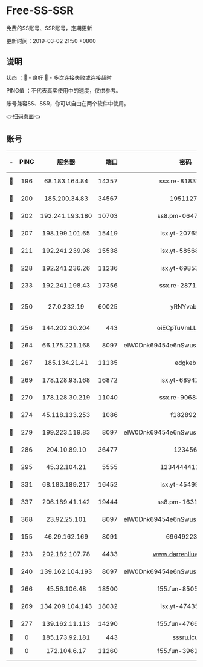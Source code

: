 # Free-SS-SSR

免费的SS账号、SSR账号，定期更新

更新时间：2019-03-02 21:50 +0800

## 说明

状态     ：🙂 - 良好 🙁 - 多次连接失败或连接超时

PING值   ：不代表真实使用中的速度，仅供参考。

账号兼容SS、SSR，你可以自由在两个软件中使用。

👉[扫码页面](https://liesauer.github.io/free-ss-ssr.github.io/)👈

## 账号

|-|PING|服务器|端口|密码|加密方式|区域|
|:----:|:----:|:-----:|-----:|:----:|:----:|:----:|
|🙂|196|68.183.164.84|14357|ssx.re-81837624|aes-256-cfb|US|
|🙂|200|185.200.34.83|34567|19511276|aes-256-cfb|US|
|🙂|202|192.241.193.180|10703|ss8.pm-06476648|aes-256-cfb|US|
|🙂|207|198.199.101.65|15419|isx.yt-20765737|aes-256-cfb|US|
|🙂|211|192.241.239.98|15538|isx.yt-58568781|aes-256-cfb|US|
|🙂|228|192.241.236.26|11236|isx.yt-69853329|aes-256-cfb|US|
|🙂|233|192.241.198.43|17356|ssx.re-28711646|aes-256-cfb|US|
|🙂|250|27.0.232.19|60025|yRNYvabB|xchacha20-ietf-poly1305|HK|
|🙂|256|144.202.30.204|443|oiECpTuVmLLxk4Ts|aes-256-cfb|US|
|🙂|264|66.175.221.168|8097|eIW0Dnk69454e6nSwuspv9DmS201tQ0D|aes-256-cfb|US|
|🙂|267|185.134.21.41|11135|edgkeb|aes-256-cfb|GB|
|🙂|269|178.128.93.168|16872|isx.yt-68942633|aes-256-cfb|SG|
|🙂|270|178.128.30.219|11040|ssx.re-90688619|aes-256-cfb|SG|
|🙂|274|45.118.133.253|1086|f1828920|aes-256-cfb|SG|
|🙂|279|199.223.119.83|8097|eIW0Dnk69454e6nSwuspv9DmS201tQ0D|aes-256-cfb|US|
|🙂|286|204.10.89.10|36477|123456|aes-256-cfb|US|
|🙂|295|45.32.104.21|5555|1234444411111|aes-256-cfb|SG|
|🙂|331|68.183.189.217|16452|isx.yt-45499514|aes-256-cfb|SG|
|🙂|337|206.189.41.142|19444|ss8.pm-16317279|aes-256-cfb|SG|
|🙂|368|23.92.25.101|8097|eIW0Dnk69454e6nSwuspv9DmS201tQ0D|aes-256-cfb|US|
|🙂|155|46.29.162.169|8091|6964922356|aes-256-cfb|RU|
|🙂|233|202.182.107.78|4433|www.darrenliuwei.com|aes-256-cfb|JP|
|🙂|240|139.162.104.193|8097|eIW0Dnk69454e6nSwuspv9DmS201tQ0D|aes-256-cfb|JP|
|🙂|266|45.56.106.48|18500|f55.fun-85055733|aes-256-cfb|US|
|🙂|269|134.209.104.143|18032|isx.yt-47435450|aes-256-cfb|SG|
|🙂|277|139.162.11.113|14290|f55.fun-47666112|aes-256-cfb|SG|
|🙁|0|185.173.92.181|443|sssru.icu|rc4-md5|RU|
|🙁|0|172.104.6.17|11260|f55.fun-39616774|aes-256-cfb|US|
